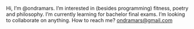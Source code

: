 Hi, I’m @ondramars.
I’m interested in (besides programming) fitness, poetry and philosophy.
I’m currently learning for bachelor final exams.
I’m looking to collaborate on anything.
How to reach me? ondramars@gmail.com

